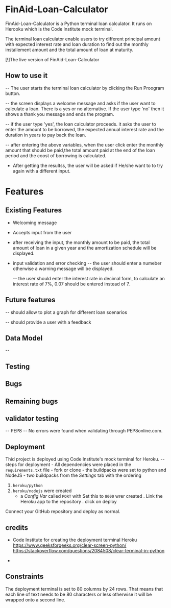 # FinAid-Loan-Calculator

FinAid-Loan-Calculator is a Python terminal loan calculator. It runs on Herooku which is the Code Institute mock terminal. 

The terminal loan calculator enable users to try different principal amount with expected interest rate and loan duration to find out the monthly installement amount and the total amount of loan at maturity.

[!]The live version of FinAid-Loan-Calculator

## How to use it 

-- The user starts the terminal loan calculator by clicking the Run Proogram button. 

-- the screen displays a welcome message and asks if the user want to calculate a loan. There is a yes or no alternative. If the user type 'no' then it shows a thank you message and ends the program.

-- if the user type 'yes', the loan calculator proceeds. it asks the user to enter the amount to be borrowed, the expected annual interest rate and the duration in years to pay back the loan.

-- after entering the above variables, when the user click enter the monthly amount that should be paid,the total amount paid at the end of the loan period and the coost of borrowing is calculated.

- After getting the resultss, the user will be asked if He/she want to to try again with a different input.


# Features
## Existing Features

- Welcoming message
- Accepts input from the user
- after receiving the input, the monthly amount to be paid, the total amount of loan in a given year and the amortization schedule will be displayed.
- input validation and error checking
    -- the user should enter a numeber otherwise   a warning message will be displayed. 

    -- the user should enter the interest rate in decimal form, to calculate an interest rate of 7%, 0.07 should be entered instead of 7.

## Future features 

--  should allow to plot a graph for different loan scenarios 

-- should provide a user with a feedback 


## Data Model 

--


## Testing 



## Bugs 



## Remaining bugs


## validator testing

 -- PEP8
  --  No errors were found when validating through PEP8online.com.


## Deployment

Thid project is deployed using Code Institute's mock terminal for Heroku. 
    -- steps for deployment 
     - All dependencies were placed in the `requirements.txt` file
     - fork or clone 
     - the buildpacks were set to python and NodeJS
     - two buildpacks from the _Settings_ tab with the ordering 
1. `heroku/python`
2. `heroku/nodejs` were created
      -  a _Config Var_ called `PORT` with Set this to `8000` wrer created 
            . Link the Heroku app to the repository
            . click on deploy
    
Connect your GitHub repository and deploy as normal.

## credits

-  Code Institute for creating the deployment terminal Heroku 
 https://www.geeksforgeeks.org/clear-screen-python/
 https://stackoverflow.com/questions/2084508/clear-terminal-in-python

- 

## Constraints

The deployment terminal is set to 80 columns by 24 rows. That means that each line of text needs to be 80 characters or less otherwise it will be wrapped onto a second line.


